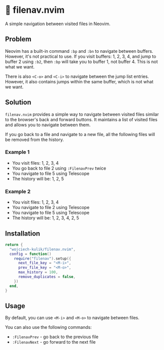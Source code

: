 # 🤩 filenav.nvim

A simple navigation between visited files in Neovim.

## Problem

Neovim has a built-in command `:bp` and `:bn` to navigate between buffers.
However, it's not practical to use. If you visit buffers: 1, 2, 3, 4, and jump
to buffer 2 using `:b2`, then `:bp` will take you to buffer 1, not buffer 4. This is not
what we want.

There is also `<C-o>` and `<C-i>` to navigate between the jump list entries. However,
it also contains jumps within the same buffer, which is not what we want.

## Solution

`filenav.nvim` provides a simple way to navigate between visited files similar to
the browser's back and forward buttons. It maintains a list of visited files and
allows you to navigate between them.

If you go back to a file and navigate to a new file, all the following files will
be removed from the history.

### Example 1

- You visit files: 1, 2, 3, 4
- You go back to file 2 using `:FilenavPrev` twice
- You navigate to file 5 using Telescope
- The history will be: 1, 2, 5

### Example 2

- You visit files: 1, 2, 3, 4
- You navigate to file 2 using Telescope
- You navigate to file 5 using Telescope
- The history will be: 1, 2, 3, 4, 2, 5

## Installation

```lua
return {
  "wojciech-kulik/filenav.nvim",
  config = function()
    require("filenav").setup({
      next_file_key = "<M-i>",
      prev_file_key = "<M-o>",
      max_history = 100,
      remove_duplicates = false,
    })
  end,
}
```

## Usage

By default, you can use `<M-i>` and `<M-o>` to navigate between files.

You can also use the following commands:

- `:FilenavPrev` - go back to the previous file
- `:FilenavNext` - go forward to the next file
